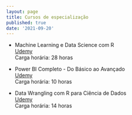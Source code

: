 ```yaml
---
layout: page
title: Cursos de especialização
published: true
date: '2021-09-20'
---
```

- Machine Learning e Data Science com R <br /> 
[Udemy](https://www.https://www.udemy.com/) <br />
Carga horária: 28 horas

- Power BI Completo - Do Básico ao Avançado  
[Udemy](https://www.https://www.udemy.com/)  
Carga horária: 10 horas

- Data Wrangling com R para Ciência de Dados   
[Udemy](https://www.https://www.udemy.com/)  
Carga horária: 14 horas


